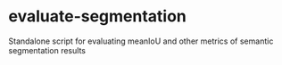 # evaluate-segmentation
Standalone script for evaluating meanIoU and other metrics of semantic segmentation results
